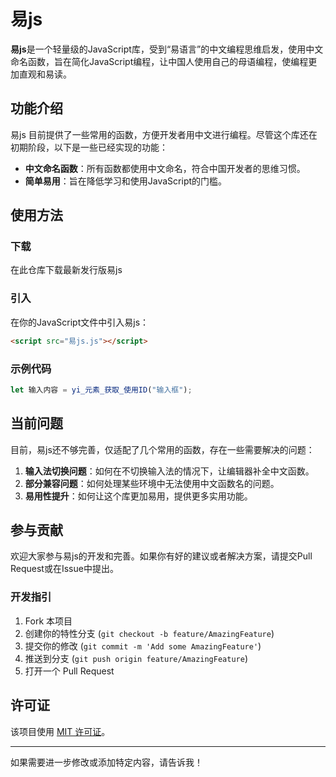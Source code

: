# 易js

**易js**是一个轻量级的JavaScript库，受到“易语言”的中文编程思维启发，使用中文命名函数，旨在简化JavaScript编程，让中国人使用自己的母语编程，使编程更加直观和易读。

## 功能介绍

易js 目前提供了一些常用的函数，方便开发者用中文进行编程。尽管这个库还在初期阶段，以下是一些已经实现的功能：

- **中文命名函数**：所有函数都使用中文命名，符合中国开发者的思维习惯。
- **简单易用**：旨在降低学习和使用JavaScript的门槛。

## 使用方法

### 下载

在此仓库下载最新发行版易js

### 引入

在你的JavaScript文件中引入易js：

```html
<script src="易js.js"></script>
```

### 示例代码

```javascript
let 输入内容 = yi_元素_获取_使用ID("输入框");


```

## 当前问题

目前，易js还不够完善，仅适配了几个常用的函数，存在一些需要解决的问题：

1. **输入法切换问题**：如何在不切换输入法的情况下，让编辑器补全中文函数。
2. **部分兼容问题**：如何处理某些环境中无法使用中文函数名的问题。
3. **易用性提升**：如何让这个库更加易用，提供更多实用功能。

## 参与贡献

欢迎大家参与易js的开发和完善。如果你有好的建议或者解决方案，请提交Pull Request或在Issue中提出。

### 开发指引

1. Fork 本项目
2. 创建你的特性分支 (`git checkout -b feature/AmazingFeature`)
3. 提交你的修改 (`git commit -m 'Add some AmazingFeature'`)
4. 推送到分支 (`git push origin feature/AmazingFeature`)
5. 打开一个 Pull Request

## 许可证

该项目使用 [MIT 许可证](LICENSE)。

---

如果需要进一步修改或添加特定内容，请告诉我！
